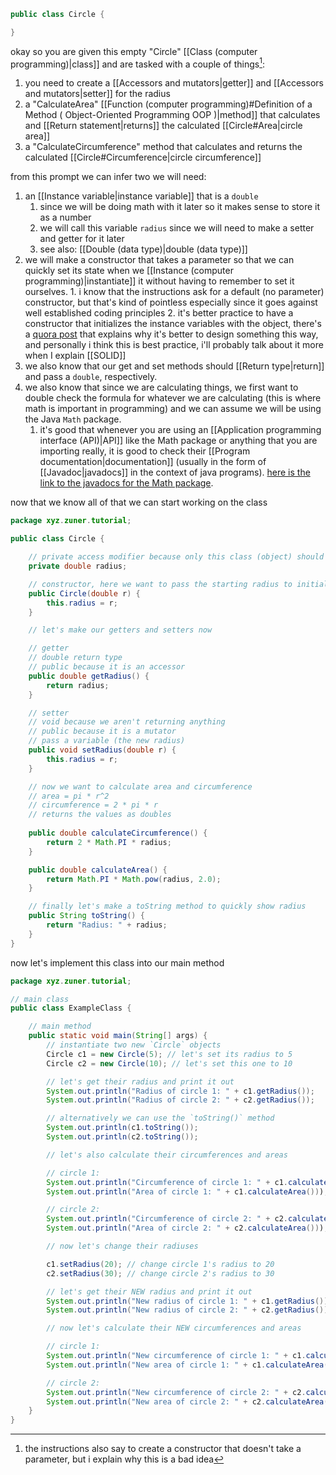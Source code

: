 ```java
public class Circle {

}
```

okay so you are given this empty "Circle" [[Class (computer programming)|class]] and are tasked with a couple of things[^1]:

1. you need to create a [[Accessors and mutators|getter]] and [[Accessors and mutators|setter]] for the radius
2. a "CalculateArea" [[Function (computer programming)#Definition of a Method ( Object-Oriented Programming OOP )|method]] that calculates and [[Return statement|returns]] the calculated [[Circle#Area|circle area]]
3. a "CalculateCircumference" method that calculates and returns the calculated [[Circle#Circumference|circle circumference]]

from this prompt we can infer two we will need:

1. an [[Instance variable|instance variable]] that is a `double` 
	1. since we will be doing math with it later so it makes sense to store it as a number
	2. we will call this variable `radius` since we will need to make a setter and getter for it later
	3. see also: [[Double (data type)|double (data type)]]
2. we will make a constructor that takes a parameter so that we can quickly set its state when we [[Instance (computer programming)|instantiate]] it without having to remember to set it ourselves.
		1. i know that the instructions ask for a default (no parameter) constructor, but that's kind of pointless especially since it goes against well established coding principles
		2. it's better practice to have a constructor that initializes the instance variables with the object, there's a [quora post](https://www.quora.com/Do-I-have-to-call-a-default-constructor-in-Java-as-a-common-practice#:~:text=A%20default%20constructor%2C%20i.e.%20one,(hence%20%E2%80%9Edefault%E2%80%9C).) that explains why it's better to design something this way, and personally i think this is best practice, i'll probably talk about it more when I explain [[SOLID]]
3. we also know that our get and set methods should [[Return type|return]] and pass a `double`, respectively.
4. we also know that since we are calculating things, we first want to double check the formula for whatever we are calculating (this is where math is important in programming) and we can assume we will be using the Java `Math` package.
	1. it's good that whenever you are using an [[Application programming interface (API)|API]] like the Math package or anything that you are importing really, it is good to check their [[Program documentation|documentation]] (usually in the form of [[Javadoc|javadocs]] in the context of java programs). [here is the link to the javadocs for the Math package](https://docs.oracle.com/javase/8/docs/api/java/lang/Math.html).

now that we know all of that we can start working on the class

```java
package xyz.zuner.tutorial;

public class Circle {

	// private access modifier because only this class (object) should be able to see it
	private double radius;

	// constructor, here we want to pass the starting radius to initialize it
	public Circle(double r) {
		this.radius = r;
	}

	// let's make our getters and setters now

	// getter
	// double return type
	// public because it is an accessor
	public double getRadius() {
		return radius;
	}

	// setter
	// void because we aren't returning anything
	// public because it is a mutator
	// pass a variable (the new radius)
	public void setRadius(double r) {
		this.radius = r;
	}

	// now we want to calculate area and circumference
	// area = pi * r^2
	// circumference = 2 * pi * r
	// returns the values as doubles
	
	public double calculateCircumference() {
		return 2 * Math.PI * radius;
	}

	public double calculateArea() {
		return Math.PI * Math.pow(radius, 2.0);
	}

	// finally let's make a toString method to quickly show radius
	public String toString() {
		return "Radius: " + radius;
	}
}
```

now let's implement this class into our main method

```java
package xyz.zuner.tutorial;

// main class
public class ExampleClass {

	// main method
	public static void main(String[] args) {
		// instantiate two new `Circle` objects
		Circle c1 = new Circle(5); // let's set its radius to 5
		Circle c2 = new Circle(10); // let's set this one to 10

		// let's get their radius and print it out
		System.out.println("Radius of circle 1: " + c1.getRadius());
		System.out.println("Radius of circle 2: " + c2.getRadius());

		// alternatively we can use the `toString()` method
		System.out.println(c1.toString());
		System.out.println(c2.toString());

		// let's also calculate their circumferences and areas

		// circle 1:
		System.out.println("Circumference of circle 1: " + c1.calculateCircumference());
		System.out.println("Area of circle 1: " + c1.calculateArea()));

		// circle 2:
		System.out.println("Circumference of circle 2: " + c2.calculateCircumference());
		System.out.println("Area of circle 2: " + c2.calculateArea()));

		// now let's change their radiuses

		c1.setRadius(20); // change circle 1's radius to 20
		c2.setRadius(30); // change circle 2's radius to 30

		// let's get their NEW radius and print it out
		System.out.println("New radius of circle 1: " + c1.getRadius());
		System.out.println("New radius of circle 2: " + c2.getRadius());

		// now let's calculate their NEW circumferences and areas

		// circle 1:
		System.out.println("New circumference of circle 1: " + c1.calculateCircumference());
		System.out.println("New area of circle 1: " + c1.calculateArea()));

		// circle 2:
		System.out.println("New circumference of circle 2: " + c2.calculateCircumference());
		System.out.println("New area of circle 2: " + c2.calculateArea()));
	}
}
```
[^1]:  the instructions also say to create a constructor that doesn't take a parameter, but i explain why this is a bad idea